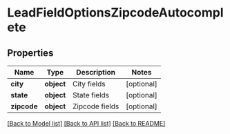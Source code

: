 # LeadFieldOptionsZipcodeAutocomplete

## Properties
Name | Type | Description | Notes
------------ | ------------- | ------------- | -------------
**city** | **object** | City fields | [optional] 
**state** | **object** | State fields | [optional] 
**zipcode** | **object** | Zipcode fields | [optional] 

[[Back to Model list]](../README.md#documentation-for-models) [[Back to API list]](../README.md#documentation-for-api-endpoints) [[Back to README]](../README.md)

